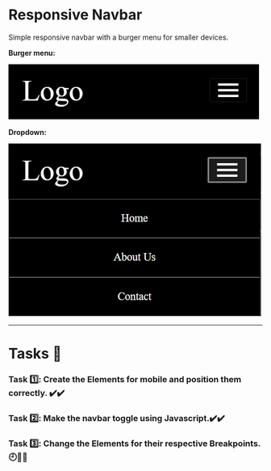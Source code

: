 # Responsive Navbar

Simple responsive navbar with a burger menu for smaller devices.

**Burger menu:**

![small-devices](images/small-devices.png)

**Dropdown:**

![small-devices](images/small-devices-toggled.png)



---

# Tasks 📝

### **Task** 1️⃣: Create the Elements for mobile and position them correctly. ✔️✔️


### **Task** 2️⃣: Make the navbar toggle using Javascript.✔️✔️


### **Task** 3️⃣: Change the Elements for their respective Breakpoints.🕘👷👷
